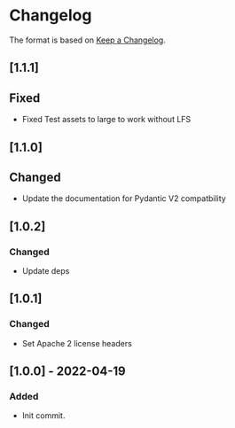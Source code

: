 # Changelog

The format is based on [Keep a Changelog](https://keepachangelog.com/en/1.0.0/).

## [1.1.1]
## Fixed
- Fixed Test assets to large to work without LFS

## [1.1.0]
## Changed
- Update the documentation for Pydantic V2 compatbility

## [1.0.2]
### Changed
- Update deps

## [1.0.1]
### Changed
- Set Apache 2 license headers

## [1.0.0] - 2022-04-19
### Added
- Init commit.
